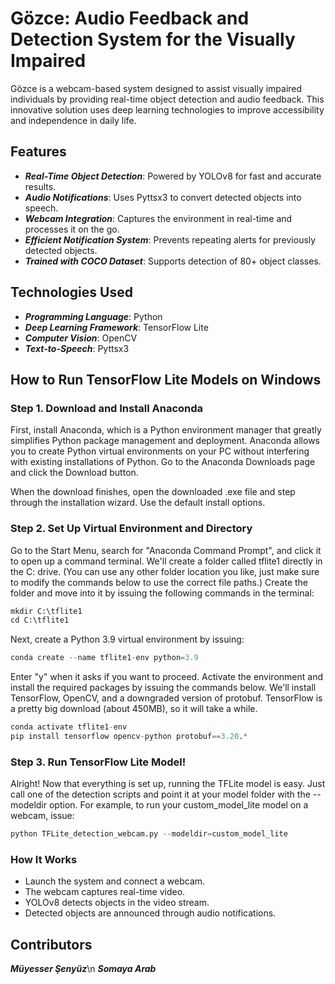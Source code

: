 # Gözce: Audio Feedback and Detection System for the Visually Impaired
Gözce is a webcam-based system designed to assist visually impaired individuals by providing real-time object detection and audio feedback. This innovative solution uses deep learning technologies to improve accessibility and independence in daily life.

## Features
- ***Real-Time Object Detection***: Powered by YOLOv8 for fast and accurate results.
- ***Audio Notifications***: Uses Pyttsx3 to convert detected objects into speech.
- ***Webcam Integration***: Captures the environment in real-time and processes it on the go.
- ***Efficient Notification System***: Prevents repeating alerts for previously detected objects.
- ***Trained with COCO Dataset***: Supports detection of 80+ object classes.

## Technologies Used
- ***Programming Language***: Python
- ***Deep Learning Framework***: TensorFlow Lite
- ***Computer Vision***: OpenCV
- ***Text-to-Speech***: Pyttsx3

## How to Run TensorFlow Lite Models on Windows
### Step 1. Download and Install Anaconda
First, install Anaconda, which is a Python environment manager that greatly simplifies Python package management and deployment. Anaconda allows you to create Python virtual environments on your PC without interfering with existing installations of Python. Go to the Anaconda Downloads page and click the Download button.

When the download finishes, open the downloaded .exe file and step through the installation wizard. Use the default install options.

### Step 2. Set Up Virtual Environment and Directory
Go to the Start Menu, search for "Anaconda Command Prompt", and click it to open up a command terminal. We'll create a folder called tflite1 directly in the C: drive. (You can use any other folder location you like, just make sure to modify the commands below to use the correct file paths.) Create the folder and move into it by issuing the following commands in the terminal:
```python
mkdir C:\tflite1
cd C:\tflite1
```
Next, create a Python 3.9 virtual environment by issuing:
```python
conda create --name tflite1-env python=3.9
```
Enter "y" when it asks if you want to proceed. Activate the environment and install the required packages by issuing the commands below. We'll install TensorFlow, OpenCV, and a downgraded version of protobuf. TensorFlow is a pretty big download (about 450MB), so it will take a while.
```python
conda activate tflite1-env
pip install tensorflow opencv-python protobuf==3.20.*
```
### Step 3. Run TensorFlow Lite Model!
Alright! Now that everything is set up, running the TFLite model is easy. Just call one of the detection scripts and point it at your model folder with the --modeldir option. For example, to run your custom_model_lite model on a webcam, issue:
```python
python TFLite_detection_webcam.py --modeldir=custom_model_lite
```
### How It Works
- Launch the system and connect a webcam.
- The webcam captures real-time video.
- YOLOv8 detects objects in the video stream.
- Detected objects are announced through audio notifications.

## Contributors
***Müyesser Şenyüz***\n
***Somaya Arab***
